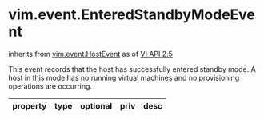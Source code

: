 vim.event.EnteredStandbyModeEvent
=================================
inherits from [vim.event.HostEvent](docs/vim.event.HostEvent.md)
as of [VI API 2.5](vim.version.md#vim.version.version2)


This event records that the host has successfully entered   standby mode. A host in this mode has no running virtual machines and no   provisioning operations are occurring.

| property | type | optional | priv | desc |
|:---------|:-----|:---------|:-----|:-----|


